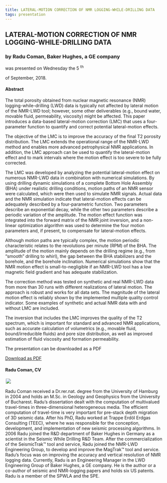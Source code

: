 ```yaml
---
title: LATERAL-MOTION CORRECTION OF NMR LOGGING-WHILE-DRILLING DATA
tags: presentation 
---
```



		
<h2>
LATERAL-MOTION CORRECTION OF NMR LOGGING-WHILE-DRILLING DATA
</h2>

 



		
<h3>
by Radu Coman, Baker Hughes, a GE company
</h3>

 



 
<p>
was presented on Wednesday the 5
<sup>
th
</sup>

 of September, 2018.
</p>

	

            

<h4>
Abstract
</h4>



<p>
The total porosity obtained from nuclear magnetic resonance (NMR) logging-while-drilling (LWD) data is typically not affected by lateral motion of the NMR-LWD tool; however, some other deliverables (e.g., bound water, movable fluid, permeability, viscosity) might be affected. This paper introduces a data-based lateral-motion correction (LMC) that uses a four-parameter function to quantify and correct potential lateral-motion effects. 

</p>

<p>


The objective of the LMC is to improve the accuracy of the final T2 porosity distribution. The LMC extends the operational range of the NMR-LWD method and enables more advanced petrophysical NMR applications. In addition, the LMC approach can be used to quantify the lateral-motion effect and to mark intervals where the motion effect is too severe to be fully corrected. 

</p>

<p>


The LMC was developed by analyzing the potential lateral-motion effect on numerous NMR-LWD data in combination with numerical simulations. By using drilling dynamic simulations of a complete Bottom Hole Assembly (BHA) under realistic drilling conditions, motion paths of an NMR sensor were calculated, which were then used to simulate NMR signals. Actual data and the NMR simulation indicate that lateral-motion effects can be adequately described by a four-parametric function. Two parameters describe an exponential decay, while the other two parameters describe a periodic variation of the amplitude. The motion effect function was integrated into the forward matrix of the NMR joint inversion, and a non-linear optimization algorithm was used to determine the four motion parameters and, if present, to compensate for lateral-motion effects. 

</p>

<p>


Although motion paths are typically complex, the motion periodic characteristic relates to the revolutions per minute (RPM) of the BHA. The amplitude of the motion mainly depends on the drilling regime (e.g., from “smooth” drilling to whirl), the gap between the BHA stabilizers and the borehole, and the borehole inclination. Numerical simulations show that the NMR motion effect is small-to-negligible if an NMR-LWD tool has a low magnetic field gradient and has adequate stabilization. 

</p>

<p>


The correction method was tested on synthetic and real NMR-LWD data from more than 30 runs with different realizations of lateral motion. The approach is robust and works for all data sets. The magnitude of the lateral motion effect is reliably shown by the implemented multiple quality control indicator. Some examples of synthetic and actual NMR data with and without LMC are included. 

</p>

<p>


The inversion that includes the LMC improves the quality of the T2 spectrum, which is important for standard and advanced NMR applications, such as accurate calculation of volumetrics (e.g., movable fluid, bound/irreducible fluids) and pore size distribution, as well as improved estimation of fluid viscosity and formation permeability.

  
</p>



            
<p>
The presentation can be downloaded as a PDF
</p>



     
<a class="btn btn-info" href="NFES_20180905.pdf">
Download as PDF
</a>



   

<h4>
Radu Coman, CV
</h4>



 
<p>
              
<img src="RaduComan.jpg" style="margin:2px 20px 2px 2px;" class="rounded pull-left">
</img>





Radu Coman received a Dr.rer.nat. degree from the University of Hamburg in 2004 and holds an M.Sc. in Geology and Geophysics from the University of Bucharest. Radu’s dissertation dealt with the computation of multivalued travel-times in three-dimensional heterogeneous media. The efficient computation of travel-time is very important for pre-stack depth migration of 3D seismic data.  After his PhD, Radu worked at Trappe Erdöl Erdgas Consulting (TEEC), where he was responsible for the conception, development, and implementation of new seismic processing algorithms. In 2006 Radu joined the R&D department of Baker Hughes in Germany as a scientist in the Seismic While Drilling R&D Team. After the commercialization of the SeismicTrak™ tool and service, Radu joined the NMR-LWD Engineering Group, to develop and improve the MagTrak™ tool and service. Radu’s focus was on improving the accuracy and vertical resolution of NMR logging data. Currently, Radu is an Engineering Manager in the LWD Engineering Group of Baker Hughes, a GE company. He is the author or a co-author of seismic and NMR-logging papers and holds six US patents. Radu is a member of the SPWLA and the SPE.
</p>











